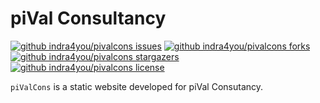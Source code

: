 # piVal Consultancy

[![github indra4you/pivalcons issues](https://img.shields.io/github/issues/indra4you/piValCons/issues)](https://github.com/indra4you/piValCons/issues)
[![github indra4you/pivalcons forks](https://img.shields.io/github/forks/indra4you/piValCons)](https://github.com/indra4you/piValCons/network/members)
[![github indra4you/pivalcons stargazers](https://img.shields.io/github/stars/indra4you/piValCons)](https://github.com/indra4you/piValCons/stargazers)
[![github indra4you/pivalcons license](https://img.shields.io/github/license/indra4you/piValCons)](https://github.com/indra4you/piValCons/LICENSE)


`piValCons` is a static website developed for piVal Consutancy.
